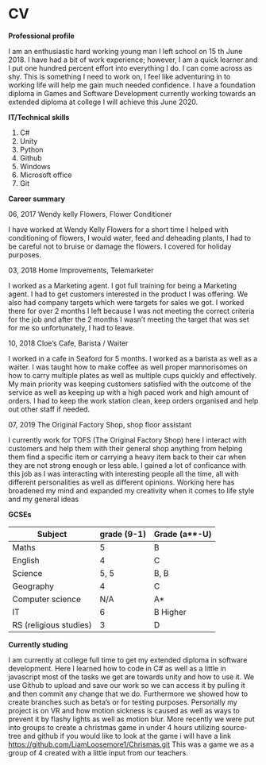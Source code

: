 # CV

**Professional profile**

I am an enthusiastic hard working young man I left school on 15 th June 2018. I have had a bit of work experience; however, I am a quick learner and I put one hundred percent effort into everything I do. I can come across as shy. This is something I need to work on, I feel like adventuring in to working life will help me gain much needed confidence.
I have a foundation diploma in Games and Software Development currently working towards an extended diploma at college I will achieve this June 2020.

**IT/Technical skills**

1. C#
1. Unity
1. Python
1. Github
1. Windows
1. Microsoft office
1. Git

**Career summary**

06, 2017  	Wendy kelly Flowers,	  	Flower Conditioner	

I have worked at Wendy Kelly Flowers for a short time I helped with conditioning of flowers, I would water, feed and deheading plants, I had to be careful not to bruise or damage the flowers. I covered for holiday purposes. 

03, 2018  	Home Improvements,		  Telemarketer 

I worked as a Marketing agent. I got full training for being a Marketing agent. I had to get customers interested in the product I was offering. We also had company targets which were targets for sales we got. I worked there for over 2 months I left because I was not meeting the correct criteria for the job and after the 2 months I wasn’t meeting the target that was set for me so unfortunately, I had to leave.

10, 2018	  Cloe’s Cafe, 			Barista / Waiter

I worked in a cafe in Seaford for 5 months. I worked as a barista as well as a waiter. I was taught how to make coffee as well proper mannorisomes on how to carry multiple plates as well as multiple cups quickly and effectively. My main priority was keeping customers satisfied with the outcome of the service as well as keeping up with a high paced work and high amount of orders. I had to keep the work station clean, keep orders organised and help out other staff if needed.

07, 2019	  The Original Factory Shop,       shop floor assistant 

I currently work for TOFS (The Original Factory Shop) here I interact with customers and help them with their general shop anything from helping them find a specific item or carrying a heavy item back to their car when they are not strong enough or less able. I gained a lot of conficance with this job as I was interacting with interesting people all the time, all with different personalities as well as different opinions. Working here has broadened my mind and expanded my creativity when it comes to life style and my general ideas 

**GCSEs**

Subject | grade (9-1) | Grade (a**-U)
------------ | ------------- | -------------
Maths | 5 | B
English | 4 | C
Science | 5, 5 | B, B
Geography | 4 | C
Computer science | N/A | A*
IT | 6 | B Higher
RS (religious studies) | 3 | D

**Currently studing** 

I am currently at college full time to get  my extended diploma in software development.   Here I learned how to code in C# as well as a little in javascript most of the tasks we get are towards unity and how to use it. We use Github to upload and save our work so we can access it by pulling it and then commit any change that we do. Furthermore we showed how to create branches such as beta’s or for testing purposes. Personally my project is on VR and how motion sickness is caused as well as ways to prevent it by flashy lights as well as motion blur. More recently we were put into groups to create a christmas game in under 4 hours utilizing source-tree and github if you would like to look at the game i will have a link https://github.com/LiamLoosemore1/Chrismas.git 
This was a game we as a group of 4 created with a little input from our teachers.
